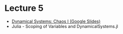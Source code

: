 # Lecture 5

* [Dynamical Systems: Chaos I (Google Slides)](https://docs.google.com/presentation/d/1RsjTtXyEpA6vwHqmHgEjH34wjuA30mj-yEmoPtca2tE/edit?usp=sharing)
* Julia - Scoping of Variables and DynamicalSystems.jl 
